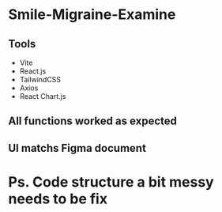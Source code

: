 # Smile-Migraine-Examine
## Tools
- Vite
- React.js
- TailwindCSS
- Axios
- React Chart.js

## All functions worked as expected
## UI matchs Figma document
# Ps. Code structure a bit messy needs to be fix

